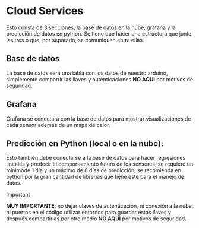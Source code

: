 # Cloud Services
Esto consta de 3 secciones, la base de datos en la nube, grafana y la predicción de datos en python. Se tiene que hacer una estructura que junte las tres o que, por separado, se comuniquen entre ellas.

## Base de datos
La base de datos será una tabla con los datos de nuestro arduino, simplemente compartir las llaves y autenticaciones **NO AQUI** por motivos de seguridad.

## Grafana
Grafana se conectará con la base de datos para mostrar visualizaciones de cada sensor además de un mapa de calor.

## Predicción en Python (local o en la nube):
Esto también debe conectarse a la base de datos para hacer regresiones lineales y predecir el comportamiento futuro de los sensores, se requiere un mínimode 1 día y un máximo de 8 días de predicción, se recomienda en python por la gran cantidad de librerías que tiene este para el manejo de datos.

> [!IMPORTANT]
> **MUY IMPORTANTE**: no dejar claves de autenticación, ni conexión a la nube, ni puertos en el código utilizar entornos para guardar estas llaves y después compartirlas por otro medio **NO AQUI** por motivos de seguridad.